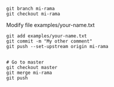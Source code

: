 


```
git branch mi-rama
git checkout mi-rama
```

Modify file examples/your-name.txt

```
git add examples/your-name.txt
git commit -m "My other comment"
git push --set-upstream origin mi-rama


# Go to master
git checkout master
git merge mi-rama
git push


```

